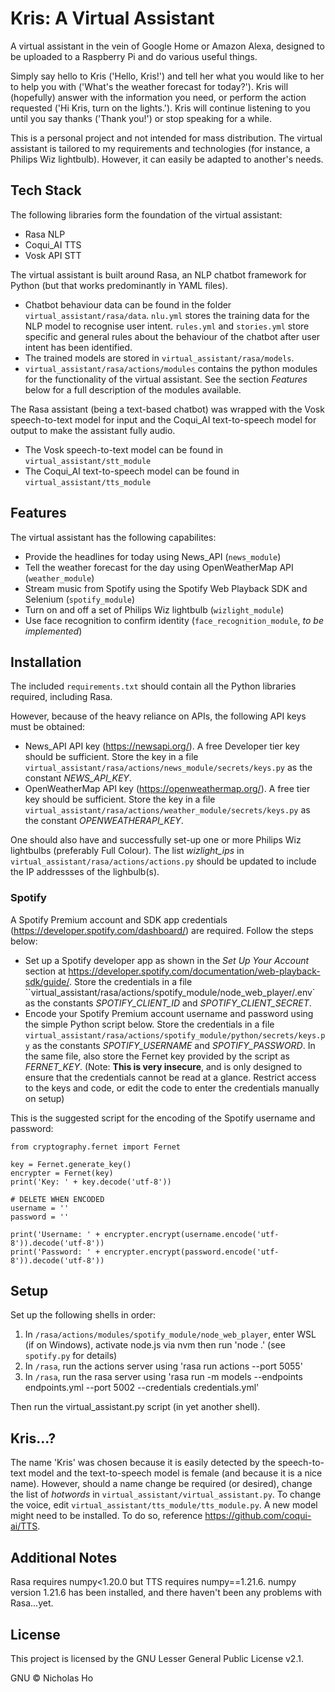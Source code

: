 # Kris: A Virtual Assistant
A virtual assistant in the vein of Google Home or Amazon Alexa, designed to be uploaded to a Raspberry Pi and do various useful things.

Simply say hello to Kris ('Hello, Kris!') and tell her what you would like to her to help you with ('What's the weather forecast for today?'). Kris will (hopefully) answer with the information you need, or perform the action requested ('Hi Kris, turn on the lights.'). Kris will continue listening to you until you say thanks ('Thank you!') or stop speaking for a while.

This is a personal project and not intended for mass distribution. The virtual assistant is tailored to my requirements and technologies (for instance, a Philips Wiz lightbulb). However, it can easily be adapted to another's needs.

## Tech Stack
The following libraries form the foundation of the virtual assistant:
- Rasa NLP
- Coqui_AI TTS
- Vosk API STT

The virtual assistant is built around Rasa, an NLP chatbot framework for Python (but that works predominantly in YAML files).
- Chatbot behaviour data can be found in the folder `virtual_assistant/rasa/data`. `nlu.yml` stores the training data for the NLP model to recognise user intent. `rules.yml` and `stories.yml` store specific and general rules about the behaviour of the chatbot after user intent has been identified.
- The trained models are stored in `virtual_assistant/rasa/models`.
- `virtual_assistant/rasa/actions/modules` contains the python modules for the functionality of the virtual assistant. See the section *Features* below for a full description of the modules available.

The Rasa assistant (being a text-based chatbot) was wrapped with the Vosk speech-to-text model for input and the Coqui_AI text-to-speech model for output to make the assistant fully audio.
- The Vosk speech-to-text model can be found in `virtual_assistant/stt_module`
- The Coqui_AI text-to-speech model can be found in `virtual_assistant/tts_module`

## Features
The virtual assistant has the following capabilites:
- Provide the headlines for today using News_API (`news_module`)
- Tell the weather forecast for the day using OpenWeatherMap API (`weather_module`)
- Stream music from Spotify using the Spotify Web Playback SDK and Selenium (`spotify_module`)
- Turn on and off a set of Philips Wiz lightbulb (`wizlight_module`)
- Use face recognition to confirm identity (`face_recognition_module`, *to be implemented*)

## Installation
The included `requirements.txt` should contain all the Python libraries required, including Rasa.

However, because of the heavy reliance on APIs, the following API keys must be obtained:
- News_API API key (https://newsapi.org/). A free Developer tier key should be sufficient. Store the key in a file `virtual_assistant/rasa/actions/news_module/secrets/keys.py` as the constant *NEWS_API_KEY*.
- OpenWeatherMap API key (https://openweathermap.org/). A free tier key should be sufficient. Store the key in a file `virtual_assistant/rasa/actions/weather_module/secrets/keys.py` as the constant *OPENWEATHERAPI_KEY*.

One should also have and successfully set-up one or more Philips Wiz lightbulbs (preferably Full Colour). The list *wizlight_ips* in `virtual_assistant/rasa/actions/actions.py` should be updated to include the IP addressses of the lighbulb(s).

### Spotify
A Spotify Premium account and SDK app credentials (https://developer.spotify.com/dashboard/) are required. Follow the steps below:
- Set up a Spotify developer app as shown in the *Set Up Your Account* section at https://developer.spotify.com/documentation/web-playback-sdk/guide/. Store the credentials in a file ``virtual_assistant/rasa/actions/spotify_module/node_web_player/.env` as the constants *SPOTIFY_CLIENT_ID* and *SPOTIFY_CLIENT_SECRET*.
- Encode your Spotify Premium account username and password using the simple Python script below. Store the credentials in a file `virtual_assistant/rasa/actions/spotify_module/python/secrets/keys.py` as the constants *SPOTIFY_USERNAME* and *SPOTIFY_PASSWORD*. In the same file, also store the Fernet key provided by the script as *FERNET_KEY*. (Note: **This is very insecure**, and is only designed to ensure that the credentials cannot be read at a glance. Restrict access to the keys and code, or edit the code to enter the credentials manually on setup)

This is the suggested script for the encoding of the Spotify username and password:
```
from cryptography.fernet import Fernet

key = Fernet.generate_key()
encrypter = Fernet(key)
print('Key: ' + key.decode('utf-8'))

# DELETE WHEN ENCODED
username = ''
password = ''

print('Username: ' + encrypter.encrypt(username.encode('utf-8')).decode('utf-8'))
print('Password: ' + encrypter.encrypt(password.encode('utf-8')).decode('utf-8'))
```

## Setup
Set up the following shells in order:

1. In `/rasa/actions/modules/spotify_module/node_web_player`, enter WSL (if on Windows), activate node.js via nvm then run 'node .' (see `spotify.py` for details)
2. In `/rasa`, run the actions server using 'rasa run actions --port 5055'
3. In `/rasa`, run the rasa server using 'rasa run -m models --endpoints endpoints.yml --port 5002 --credentials credentials.yml'

Then run the virtual_assistant.py script (in yet another shell).

## Kris...?
The name 'Kris' was chosen because it is easily detected by the speech-to-text model and the text-to-speech model is female (and because it is a nice name). However, should a name change be required (or desired), change the list of *hotwords* in `virtual_assistant/virtual_assistant.py`. To change the voice, edit `virtual_assistant/tts_module/tts_module.py`. A new model might need to be installed. To do so, reference https://github.com/coqui-ai/TTS.

## Additional Notes
Rasa requires numpy<1.20.0 but TTS requires numpy==1.21.6. numpy version 1.21.6 has been installed, and there haven't been any problems with Rasa...yet.

## License
This project is licensed by the GNU Lesser General Public License v2.1.

GNU © Nicholas Ho